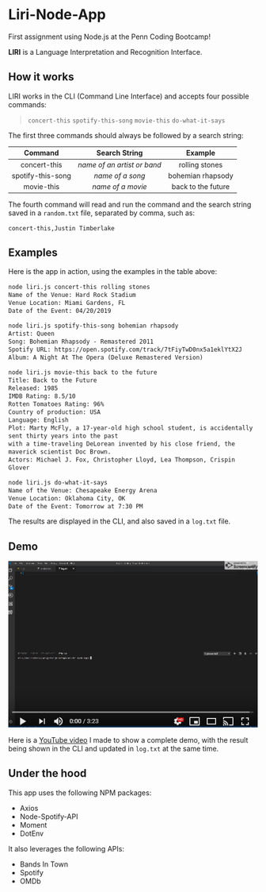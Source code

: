# Liri-Node-App

First assignment using Node.js at the Penn Coding Bootcamp!

__LIRI__ is a Language Interpretation and Recognition Interface.


## How it works

LIRI works in the CLI (Command Line Interface) and accepts four possible commands:

> `concert-this`
> `spotify-this-song`
> `movie-this`
> `do-what-it-says`

The first three commands should always be followed by a search string:

| Command | Search String | Example |
| :------: | :-----------: | :------------: |
| concert-this | _name of an artist or band_ | rolling stones |
| spotify-this-song | _name of a song_ | bohemian rhapsody |
| movie-this | _name of a movie_ | back to the future |

The fourth command will read and run the command and the search string saved in a `random.txt` file, separated by comma, such as:
```shell
concert-this,Justin Timberlake
```


## Examples

Here is the app in action, using the examples in the table above:

```shell
node liri.js concert-this rolling stones
Name of the Venue: Hard Rock Stadium
Venue Location: Miami Gardens, FL
Date of the Event: 04/20/2019
```

```shell
node liri.js spotify-this-song bohemian rhapsody
Artist: Queen
Song: Bohemian Rhapsody - Remastered 2011
Spotify URL: https://open.spotify.com/track/7tFiyTwD0nx5a1eklYtX2J
Album: A Night At The Opera (Deluxe Remastered Version)
```

```shell
node liri.js movie-this back to the future
Title: Back to the Future
Released: 1985
IMDB Rating: 8.5/10
Rotten Tomatoes Rating: 96%
Country of production: USA
Language: English
Plot: Marty McFly, a 17-year-old high school student, is accidentally sent thirty years into the past
with a time-traveling DeLorean invented by his close friend, the maverick scientist Doc Brown.
Actors: Michael J. Fox, Christopher Lloyd, Lea Thompson, Crispin Glover
```

```shell
node liri.js do-what-it-says
Name of the Venue: Chesapeake Energy Arena
Venue Location: Oklahoma City, OK
Date of the Event: Tomorrow at 7:30 PM
```

The results are displayed in the CLI, and also saved in a `log.txt` file.


## Demo

![Screenshot](https://raw.githubusercontent.com/stepicker/Liri-Node-App/master/screenshot.png)

Here is a [YouTube video](https://youtu.be/XQNAK5zsTBA) I made to show a complete demo, with the result being shown in the CLI and updated in `log.txt` at the same time.

## Under the hood

This app uses the following NPM packages:

+ Axios
+ Node-Spotify-API
+ Moment
+ DotEnv

It also leverages the following APIs:

+ Bands In Town
+ Spotify
+ OMDb
